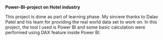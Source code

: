 **Power-BI-project on Hotel industry**
 
 
This project is done as part of learning phase. My sincere thanks to Dalav Patel and his team for providing the real world data set to work on. In this project, the tool I used is Power BI and some basic calculation were performed using DAX feature inside Power BI.
